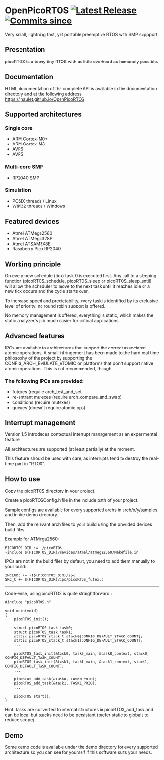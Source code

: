 # OpenPicoRTOS [![Latest Release](https://img.shields.io/github/release-date/jnaulet/OpenPicoRTOS)](https://img.shields.io) [![Commits since](https://img.shields.io/github/commits-since/jnaulet/OpenPicoRTOS/latest/v1.5.x)](https://img.shields.io)

Very small, lightning fast, yet portable preemptive RTOS with SMP suppport.

## Presentation

picoRTOS is a teeny tiny RTOS with as little overhead as humanely possible.

## Documentation

HTML documentation of the complete API is available in the documentation directory and
at the following address: https://jnaulet.github.io/OpenPicoRTOS

## Supported architectures

### Single core

 - ARM Cortex-M0+
 - ARM Cortex-M3
 - AVR6
 - AVR5

### Multi-core SMP
 - RP2040 SMP

### Simulation

 - POSIX threads / Linux
 - WIN32 threads / Windows

## Featured devices

 - Atmel ATMega2560
 - Atmel ATMega328P
 - Atmel ATSAM3X8E
 - Raspberry Pico RP2040

## Working principle

On every new schedule (tick) task 0 is executed first.
Any call to a sleeping function (picoRTOS_schedule, picoRTOS_sleep or
picoRTOS_sleep_until) will allow the scheduler to move to the next task until
it reaches idle or a new tick occurs and the cycle starts over.

To increase speed and predictability, every task is identified by its exclusive
level of priority, no round robin support is offered.

No memory management is offered, everything is static, which makes the static analyzer's
job much easier for critical applications.

## Advanced features

IPCs are available to architectures that support the correct associated atomic operations.
A small infringement has been made to the hard real time philosophy of the project by supporting
the CONFIG_ARCH_EMULATE_ATOMIC on platforms that don't support native atomic operations. This is
not recommended, though.

### The following IPCs are provided:

 - futexes (require arch_test_and_set)
 - re-entrant mutexes (require arch_compare_and_swap)
 - conditions (require mutexes)
 - queues (doesn't require atomic ops)

## Interrupt management

Version 1.5 introduces contextual interrupt management as an experimental feature.

All architectures are supported (at least partially) at the moment.

This feature should be used with care, as interrupts tend to destroy the real-time part in
"RTOS".

## How to use

Copy the picoRTOS directory in your project.

Create a picoRTOSConfig.h file in the include path of your project.

Sample configs are available for every supported archs in arch/x/y/samples and in the
demo directory.

Then, add the relevant arch files to your build using the provided devices build files.

Example for ATMega2560:

    PICORTOS_DIR := ./picoRTOS
    -include $(PICORTOS_DIR)/devices/atmel/atmega2560/Makefile.in

IPCs are not in the build files by default, you need to add them manually to your build:

    INCLUDE += -I$(PICORTOS_DIR)/ipc
    SRC_C += $(PICORTOS_DIR)/ipc/picoRTOS_futex.c

---

Code-wise, using picoRTOS is quite straightforward :

    #include "picoRTOS.h"
    
    void main(void)
    {
        picoRTOS_init();
    
        struct picoRTOS_task task0;
        struct picoRTOS_task task1;
        static picoRTOS_stack_t stack0[CONFIG_DEFAULT_STACK_COUNT];
        static picoRTOS_stack_t stack1[CONFIG_DEFAULT_STACK_COUNT];
        ...
    
        picoRTOS_task_init(&task0, task0_main, &task0_context, stack0, CONFIG_DEFAULT_TASK_COUNT);
        picoRTOS_task_init(&task1, task1_main, &task1_context, stack1, CONFIG_DEFAULT_TASK_COUNT);
        ...
    
        picoRTOS_add_task(&task0, TASK0_PRIO);
        picoRTOS_add_task(&task1, TASK1_PRIO);
        ...
    
        picoRTOS_start();
    }

Hint: tasks are converted to internal structures in picoRTOS_add_task and can be local
but stacks need to be persistant (prefer static to globals to reduce scope).

## Demo

Some demo code is available under the demo directory for every supported architecture
so you can see for yourself if this software suits your needs.
